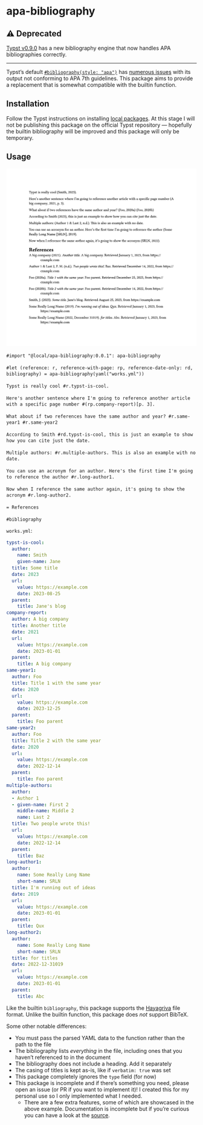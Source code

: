 # apa-bibliography

## :warning: Deprecated

[Typst v0.9.0](https://github.com/typst/typst/releases/tag/v0.9.0) has a new bibliography engine that now handles APA bibliographies correctly.

---

Typst’s default [`#bibliography(style: "apa")`][bib] has
[numerous issues][issue] with its output not conforming to APA 7th guidelines.
This package aims to provide a replacement that is somewhat compatible with the
builtin function.

## Installation

Follow the Typst instructions on installing [local packages][typst-local-pkgs].
At this stage I will not be publishing this package on the official Typst
repository — hopefully the builtin bibliography will be improved and this
package will only be temporary.

## Usage

![A screenshot of the output of the below Typst code](./example/main.png)

```typst
#import "@local/apa-bibliography:0.0.1": apa-bibliography

#let (reference: r, reference-with-page: rp, reference-date-only: rd, bibliography) = apa-bibliography(yaml("works.yml"))

Typst is really cool #r.typst-is-cool.

Here's another sentence where I'm going to reference another article with a specific page number #(rp.company-report)[p. 3].

What about if two references have the same author and year? #r.same-year1 #r.same-year2

According to Smith #rd.typst-is-cool, this is just an example to show how you can cite just the date.

Multiple authors: #r.multiple-authors. This is also an example with no date.

You can use an acronym for an author. Here's the first time I'm going to reference the author #r.long-author1.

Now when I reference the same author again, it's going to show the acronym #r.long-author2.

= References

#bibliography
```

`works.yml`:

```yml
typst-is-cool:
  author:
    name: Smith
    given-name: Jane
  title: Some title
  date: 2023
  url:
    value: https://example.com
    date: 2023-08-25
  parent:
    title: Jane's blog
company-report:
  author: A big company
  title: Another title
  date: 2021
  url:
    value: https://example.com
    date: 2023-01-01
  parent:
    title: A big company
same-year1:
  author: Foo
  title: Title 1 with the same year
  date: 2020
  url:
    value: https://example.com
    date: 2023-12-25
  parent:
    title: Foo parent
same-year2:
  author: Foo
  title: Title 2 with the same year
  date: 2020
  url:
    value: https://example.com
    date: 2022-12-14
  parent:
    title: Foo parent
multiple-authors:
  author:
  - Author 1
  - given-name: First 2
    middle-name: Middle 2
    name: Last 2
  title: Two people wrote this!
  url:
    value: https://example.com
    date: 2022-12-14
  parent:
    title: Baz
long-author1:
  author:
    name: Some Really Long Name
    short-name: SRLN
  title: I'm running out of ideas
  date: 2019
  url:
    value: https://example.com
    date: 2023-01-01
  parent:
    title: Qux
long-author2:
  author:
    name: Some Really Long Name
    short-name: SRLN
  title: for titles
  date: 2022-12-31019
  url:
    value: https://example.com
    date: 2023-01-01
  parent:
    title: Abc
```

Like the builtin `bibliography`, this package supports the [Hayagriva][hayagriva]
file format. Unlike the builtin function, this package does *not* support
BibTeX.

Some other notable differences:

- You must pass the parsed YAML data to the function rather than the path to the file
- The bibliography lists *everything* in the file, including ones that you haven’t referenced to in the document
- The bibliography does not include a heading. Add it separately
- The casing of titles is kept as-is, like if `verbatim: true` was set
- This package completely ignores the `type` field (for now)
- This package is incomplete and if there’s something you need, please open an issue (or PR if you want to implement it)! I created this for my personal use so I only implemented what I needed.
  - There are a few extra features, some of which are showcased in the above example. Documentation is incomplete but if you’re curious you can have a look at the [source](./lib.typ).

[bib]: https://typst.app/docs/reference/meta/bibliography/
[issue]: https://github.com/typst/typst/issues/1161
[typst-local-pkgs]: https://github.com/typst/packages#local-packages
[hayagriva]: https://github.com/typst/hayagriva/blob/main/docs/file-format.md
